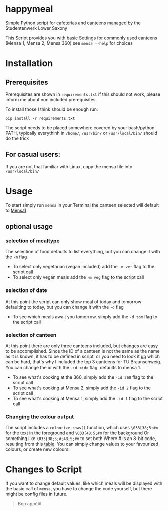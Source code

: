 # happymeal
Simple Python script for cafeterias and canteens managed by the Studentenwerk Lower Saxony 

This Script provides you with basic Settings for commonly used canteens (Mensa 1, Mensa 2, Mensa 360) see `mensa --help` for choices

# Installation

## Prerequisites
Prerequisites are shown in `requirements.txt` if this should not work, please inform me about non included prerequisites.

To install those I think should be enough run:

`pip install -r requirements.txt`

The script needs to be placed somewhere covered by your bash/python PATH, typically everythinh in `/home/`, `/usr/bin/` or `/usr/local/bin/` should do the trick

## For casual users:
If you are not that familiar with Linux, copy the mensa file into `/usr/local/bin/`

# Usage
To start simply run `mensa` in your Terminal the canteen selected will default to [Mensa1](https://www.stw-on.de/braunschweig/essen/mensen-cafeterien/mensa-1/)

## optional usage

### selection of mealtype
The selection of food defaults to list everything, but you can change it with the `-m` flag
* To select only vegetarian (vegan included) add the `-m vet` flag to the script call
* To select only vegan meals add the `-m veg` flag to the script call

### selection of date
At this point the script can only show meal of today and tomorrow defaulting to today, but you can change it with the `-d` flag
* To see which meals await you tomorrow, simply add the `-d tom` flag to the script call

### selection of canteen
At this point there are only three canteens included, but changes are easy to be accomplished. Since the ID of a canteen is not the same as the name as it is known, it has to be defined in script, or you need to look it [up](http://api.stw-on.de/xml/mensa.xml) which can be hard, that's why I included the top 3 canteens for TU Braunschweig. You can change the id with the `-id <id>` flag, defaults to mensa 1.
* To see what's cooking at the 360, simply add the `-id 360` flag to the script call
* To see what's cooking at Mensa 2, simply add the `-id 2` flag to the script call
* To see what's cooking at Mensa 1, simply add the `-id 1` flag to the script call

### Changing the colour output
The script includes a `colourize_rows()` function, which uses `\033[38;5;#m` for the text in the foreground and `\033[48;5;#m` for the background
Or something like `\033[38;5;#;48;5;#m` to set both 
Where # is an 8-bit code, resulting from this [table](https://web.archive.org/web/20131010034437im_/http://bitmote.com/public/8-bit_color_table.png).
You can simply change values to your favourized colours, or create new colours.

# Changes to Script
If you want to change default values, like which meals will be displayed with the basic call of `mensa`, you have to change the code yourself, but there might be config files in future.


> Bon appétit
